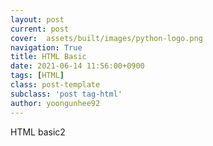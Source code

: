 ```yaml
---
layout: post
current: post
cover:  assets/built/images/python-logo.png
navigation: True
title: HTML Basic
date: 2021-06-14 11:56:00+0900
tags: [HTML]
class: post-template
subclass: 'post tag-html'
author: yoongunhee92
---
```


HTML basic2